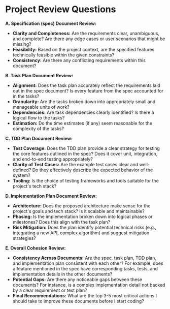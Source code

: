 # Project Review Questions

**A. Specification (spec) Document Review:**
*   **Clarity and Completeness:** Are the requirements clear, unambiguous, and complete? Are there any edge cases or user scenarios that might be missing?
*   **Feasibility:** Based on the project context, are the specified features technically feasible within the given constraints?
*   **Consistency:** Are there any conflicting requirements within this document?

**B. Task Plan Document Review:**
*   **Alignment:** Does the task plan accurately reflect the requirements laid out in the spec document? Is every feature from the spec accounted for in the tasks?
*   **Granularity:** Are the tasks broken down into appropriately small and manageable units of work?
*   **Dependencies:** Are task dependencies clearly identified? Is there a logical flow to the tasks?
*   **Estimation:** Do the time estimates (if any) seem reasonable for the complexity of the tasks?

**C. TDD Plan Document Review:**
*   **Test Coverage:** Does the TDD plan provide a clear strategy for testing the core features outlined in the spec? Does it cover unit, integration, and end-to-end testing appropriately?
*   **Clarity of Test Cases:** Are the example test cases clear and well-defined? Do they effectively describe the expected behavior of the system?
*   **Tooling:** Is the choice of testing frameworks and tools suitable for the project's tech stack?

**D. Implementation Plan Document Review:**
*   **Architecture:** Does the proposed architecture make sense for the project's goals and tech stack? Is it scalable and maintainable?
*   **Phasing:** Is the implementation broken down into logical phases or milestones? Does this align with the task plan?
*   **Risk Mitigation:** Does the plan identify potential technical risks (e.g., integrating a new API, complex algorithm) and suggest mitigation strategies?

**E. Overall Cohesion Review:**
*   **Consistency Across Documents:** Are the spec, task plan, TDD plan, and implementation plan consistent with each other? For example, does a feature mentioned in the spec have corresponding tasks, tests, and implementation details in the other documents?
*   **Potential Gaps:** Are there any noticeable gaps between these documents? For instance, is a complex implementation detail not backed by a clear requirement or test plan?
*   **Final Recommendations:** What are the top 3-5 most critical actions I should take to improve these documents before I start coding?
